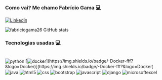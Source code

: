 
### Como vai? Me chamo Fabrício Gama 💻

[![Linkedin](https://img.shields.io/badge/LinkedIn-0077B5?style=for-the-badge&logo=linkedin&logoColor=white)](https://www.linkedin.com/in/fabr%C3%ADciogomesgama/)


![fabriciogama26 GitHub stats](https://github-readme-stats.vercel.app/api?username=fabriciogama26&show_icons=true&theme=0)


### Tecnologias usadas 💻

<div style="display: inline-block"><br/>
    <img align="center" alt="python" src="https://img.shields.io/badge/Python-14354C?style=for-the-badge&logo=python&logoColor=white" />
    [<img align="center" alt="docker" src="https://img.shields.io/badge/version/0/maven-simple?color=blue&label=Docker&logo=Docker&logoColor=white&style=for-the-badge">](https://img.shields.io/badge/-Docker-fff?&logo=Docker)](https://img.shields.io/badge/-Docker-fff?&logo=Docker)
    <img align="center" alt="java" src="https://img.shields.io/badge/Java-orange.svg?style=for-the-badge&logo=java&logoColor=white" />
    <img align="center" alt="html5" src="https://img.shields.io/badge/HTML-239120?style=for-the-badge&logo=html5&logoColor=white" />
    <img align="center" alt="css" src="https://img.shields.io/badge/CSS-239120?&style=for-the-badge&logo=css3&logoColor=white" />
    <img align="center" alt="bootstrap" src="https://img.shields.io/badge/Bootstrap-563D7C?style=for-the-badge&logo=bootstrap&logoColor=white" />
    <img align="center" alt="javascript" src="https://img.shields.io/badge/JavaScript-F7DF1E?style=for-the-badge&logo=javascript&logoColor=black" />
    <img align="center" alt="django" src="https://img.shields.io/badge/Django-092E20?style=for-the-badge&logo=django&logoColor=white" />
    <img align="center" alt="microsoftexcel" src="https://img.shields.io/badge/Microsoft_Excel-217346?style=for-the-badge&logo=microsoft-excel&logoColor=white" />
</div>
